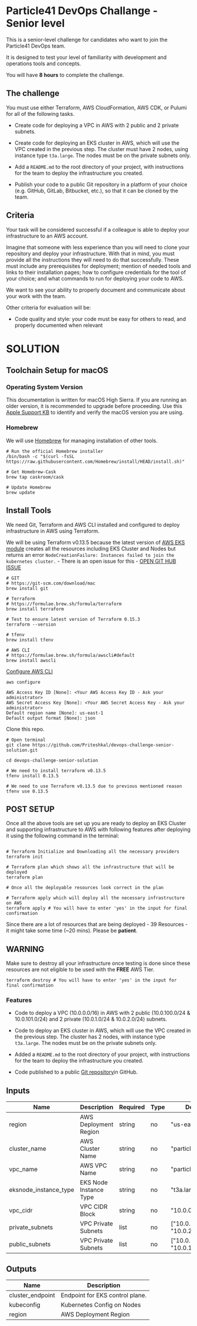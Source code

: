 # Particle41 DevOps Challange - Senior level

This is a senior-level challenge for candidates who want to join the Particle41 DevOps team.

It is designed to test your level of familiarity with development and operations tools and concepts.

You will have **8 hours** to complete the challenge.


## The challenge

You must use either Terraform, AWS CloudFormation, AWS CDK, or Pulumi for all of the following tasks.

- Create code for deploying a VPC in AWS with 2 public and 2 private subnets.

- Create code for deploying an EKS cluster in AWS, which will use the VPC created in the previous step. The cluster must have 2 nodes, using instance type `t3a.large`. The nodes must be on the private subnets only.

- Add a `README.md` to the root directory of your project, with instructions for the team to deploy the infrastructure you created.

- Publish your code to a public Git repository in a platform of your choice (e.g. GitHub, GitLab, Bitbucket, etc.), so that it can be cloned by the team.


## Criteria


Your task will be considered successful if a colleague is able to deploy your infrastructure to an AWS account.

Imagine that someone with less experience than you will need to clone your repository and deploy your infrastructure. With that in mind, you must provide all the instructions they will need to do that successfully. These must include any prerequisites for deployment; mention of needed tools and links to their installation pages; how to configure credentials for the tool of your choice; and what commands to run for deploying your code to AWS.

We want to see your ability to properly document and communicate about your work with the team.

Other criteria for evaluation will be:

- Code quality and style: your code must be easy for others to read, and properly documented when relevant


# SOLUTION


## Toolchain Setup for macOS

### Operating System Version

This documentation is written for macOS High Sierra. If you are running
an older version, it is recommended to upgrade before proceeding. Use
this [Apple Support KB](https://support.apple.com/en-us/HT201260) to
identify and verify the macOS version you are using.

### Homebrew

We will use [Homebrew](https://brew.sh/) for managing installation of
other tools.

``` shell
# Run the official Homebrew installer
/bin/bash -c "$(curl -fsSL https://raw.githubusercontent.com/Homebrew/install/HEAD/install.sh)"

# Get Homebrew-Cask
brew tap caskroom/cask

# Update Homebrew
brew update
```

## Install Tools

We need Git, Terraform and AWS CLI installed and configured to deploy infrastructure in AWS using Terraform.

We will be using Terraform v0.13.5 because the latest version of [AWS EKS module](https://github.com/terraform-aws-modules/terraform-aws-eks) creates all the resources including EKS Cluster and Nodes but returns an error `NodeCreationFailure: Instances failed to join the kubernetes cluster.` - There is an open issue for this - [OPEN GIT HUB ISSUE](https://github.com/hashicorp/terraform-cdk/issues/409)

``` shell
# GIT
# https://git-scm.com/download/mac
brew install git

# Terraform
# https://formulae.brew.sh/formula/terraform
brew install terraform

# Test to ensure latest version of Terraform 0.15.3
terraform --version

# tfenv
brew install tfenv

# AWS CLI
# https://formulae.brew.sh/formula/awscli#default
brew install awscli
```

[Configure AWS CLI](https://docs.aws.amazon.com/cli/latest/userguide/cli-configure-quickstart.html)

```shell
aws configure

AWS Access Key ID [None]: <Your AWS Access Key ID - Ask your administrator>
AWS Secret Access Key [None]: <Your AWS Secret Access Key - Ask your administrator>
Default region name [None]: us-east-1
Default output format [None]: json
```

Clone this repo. 

``` shell
# Open terminal
git clone https://github.com/Priteshkal/devops-challenge-senior-solution.git

cd devops-challenge-senior-solution

# We need to install terraform v0.13.5
tfenv install 0.13.5 

# We need to use Terraform v0.13.5 due to previous mentioned reason
tfenv use 0.13.5
```

## POST SETUP

Once all the above tools are set up you are ready to deploy an EKS Cluster and supporting infrastructure to AWS with following features after deploying it using the following command in the terminal:

```shell

# Terraform Initialize and Downloading all the necessary providers
terraform init

# Terraform plan which shows all the infrastructure that will be deployed
terraform plan

# Once all the deployable resources look correct in the plan

# Terraform apply which will deploy all the necessary infrastructure on AWS
terraform apply # You will have to enter 'yes' in the input for final confirmation

```

Since there are a lot of resources that are being deployed - 39 Resources - it might take some time (~20 mins). Please be **patient**.

## WARNING ##

Make sure to destroy all your infrastructure once testing is done since these resources are not eligible to be used with the **FREE** AWS Tier. 

```shell
terraform destroy # You will have to enter 'yes' in the input for final confirmation
```

### Features

- Code to deploy a VPC (10.0.0.0/16) in AWS with 2 public (10.0.100.0/24 & 10.0.101.0/24) and 2 private (10.0.1.0/24 & 10.0.2.0/24) subnets.

- Code to deploy an EKS cluster in AWS, which will use the VPC created in the previous step. The cluster has 2 nodes, with instance type `t3a.large`. The nodes must be on the private subnets only.

- Added a `README.md` to the root directory of your project, with instructions for the team to deploy the infrastructure you created.

- Code published to a public [Git repository](https://github.com/Priteshkal/devops-challenge-senior-solution.git)in GitHub.

## Inputs

| Name | Description | Required | Type | Default Value |
|------|-------------|----------|------|---------------|
| region | AWS Deployment Region | string | no | "us-east-1" |
| cluster_name | AWS Cluster Name | string | no | "particle41_eks_cluster" |
| vpc_name | AWS VPC Name | string | no | "particle41-vpc-eks" |
| eksnode_instance_type | EKS Node Instance Type | string | no | "t3a.large" |
| vpc_cidr | VPC CIDR Block  | string | no | "10.0.0.0/16" |
| private_subnets | VPC Private Subnets | list | no | ["10.0.1.0/24", "10.0.2.0/24"] |
| public_subnets | VPC Private Subnets | list | no | ["10.0.100.0/24", "10.0.101.0/24"] |



## Outputs

| Name | Description |
|------|-------------|
| cluster_endpoint | Endpoint for EKS control plane. |
| kubeconfig| Kubernetes Config on Nodes |
| region | AWS Deployment Region |